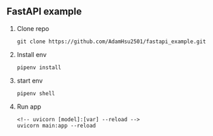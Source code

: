 ## FastAPI example

1. Clone repo
   ```
   git clone https://github.com/AdamHsu2501/fastapi_example.git
   ```

2. Install env
    ```
    pipenv install
    ```
3. start env
   ```
   pipenv shell
   ```
4. Run app
   ```
   <!-- uvicorn [model]:[var] --reload -->
   uvicorn main:app --reload
   ```